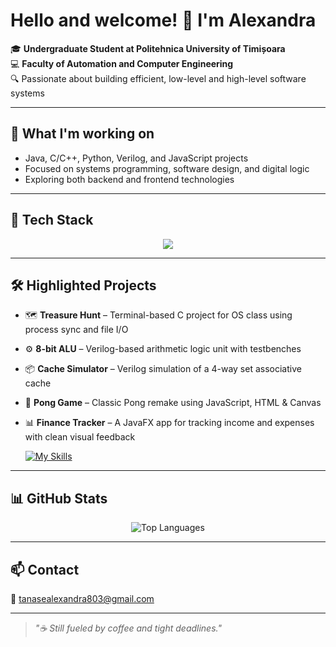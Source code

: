 # Hello and welcome! 👋 I'm Alexandra

🎓 **Undergraduate Student at Politehnica University of Timișoara**  
💻 **Faculty of Automation and Computer Engineering**  
🔍 Passionate about building efficient, low-level and high-level software systems

---

## 💼 What I'm working on

- Java, C/C++, Python, Verilog, and JavaScript projects  
- Focused on systems programming, software design, and digital logic  
- Exploring both backend and frontend technologies

---

## 🧰 Tech Stack

<p align="center">
  <a href="https://skillicons.dev">
    <img src="https://skillicons.dev/icons?i=js,html,css,c,cpp,java,sqlite,py)" />
  </a>
</p>

---

## 🛠️ Highlighted Projects

- 🗺️ **Treasure Hunt** – Terminal-based C project for OS class using process sync and file I/O  
- ⚙️ **8-bit ALU** – Verilog-based arithmetic logic unit with testbenches  
- 📦 **Cache Simulator** – Verilog simulation of a 4-way set associative cache  
- 🏓 **Pong Game** – Classic Pong remake using JavaScript, HTML & Canvas
- 📊 **Finance Tracker** – A JavaFX app for tracking income and expenses with clean visual feedback

  [![My Skills](https://skillicons.dev/icons?i=bash,git,discord,linux,debian,emacs,gitlab,clion,visualstudio,vscode,idea,eclipse,gradle,p5js,pycharm)](https://skillicons.dev)
---

## 📊 GitHub Stats

<p align="center">
 <img src="https://github-readme-stats.vercel.app/api/top-langs/?username=Alexandra07e&layout=compact&theme=dark" alt="Top Languages" />
</p>

---

## 📫 Contact

📧 tanasealexandra803@gmail.com

---

> _"☕ Still fueled by coffee and tight deadlines."_
